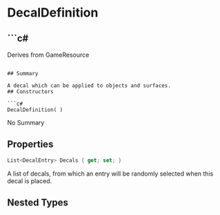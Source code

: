 # DecalDefinition

## ```c#
Derives from GameResource
```

## Summary

A decal which can be applied to objects and surfaces.
## Constructors

```c#
DecalDefinition( ) 
```
No Summary
## Properties

```c#
List<DecalEntry> Decals { get; set; } 
```
A list of decals, from which an entry will be randomly selected when this decal is placed.
## Nested Types

